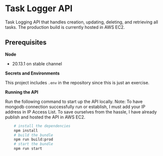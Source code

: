 # Task Logger API

Task Logging API that handles creation, updating, deleting, and retrieving all tasks. The production build is currently hosted in AWS EC2.

## Prerequisites

**Node**
- 20.13.1 on stable channel

**Secrets and Environments**

This project includes `.env` in the repository since this is just an exercise.

**Running the API**

Run the following command to start up the API locally.
Note: To have mongodb connection successfully run or establish, I must add your
IP address in IP Access List. To save ourselves from the hassle, I have already publish and hosted the API in AWS EC2.

```sh
    # install the dependencies
    npm install
    # build the bundle
    npm run build:prod
    # start the bundle
    npm run start
```
